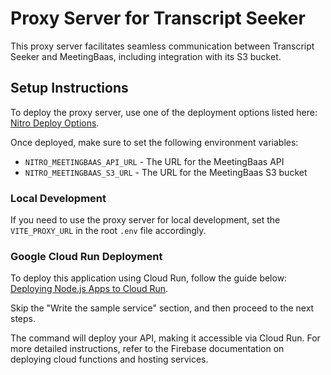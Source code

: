 # Proxy Server for Transcript Seeker

This proxy server facilitates seamless communication between Transcript Seeker and MeetingBaas, including integration with its S3 bucket.

## Setup Instructions

To deploy the proxy server, use one of the deployment options listed here: [Nitro Deploy Options](https://nitro.unjs.io/deploy).

Once deployed, make sure to set the following environment variables:

- `NITRO_MEETINGBAAS_API_URL` - The URL for the MeetingBaas API
- `NITRO_MEETINGBAAS_S3_URL` - The URL for the MeetingBaas S3 bucket

### Local Development

If you need to use the proxy server for local development, set the `VITE_PROXY_URL` in the root `.env` file accordingly.

### Google Cloud Run Deployment

To deploy this application using Cloud Run, follow the guide below:
[Deploying Node.js Apps to Cloud Run](https://cloud.google.com/run/docs/quickstarts/build-and-deploy/deploy-nodejs-service).

Skip the "Write the sample service" section, and then proceed to the next steps.

The command will deploy your API, making it accessible via Cloud Run. For more detailed instructions, refer to the Firebase documentation on deploying cloud functions and hosting services.